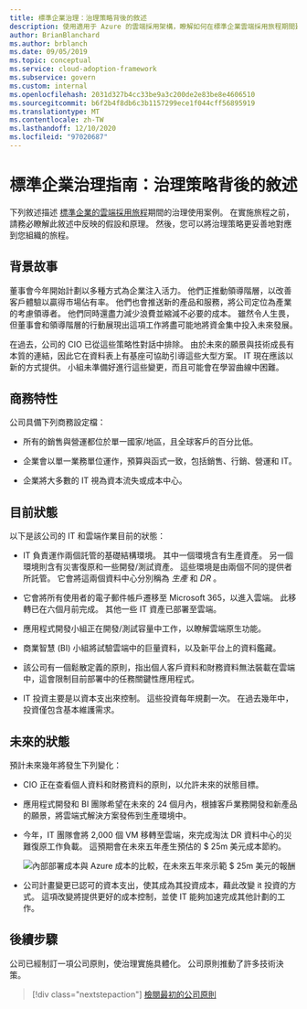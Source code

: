 ```yaml
---
title: 標準企業治理：治理策略背後的敘述
description: 使用適用于 Azure 的雲端採用架構，瞭解如何在標準企業雲端採用旅程期間建立治理的使用案例。
author: BrianBlanchard
ms.author: brblanch
ms.date: 09/05/2019
ms.topic: conceptual
ms.service: cloud-adoption-framework
ms.subservice: govern
ms.custom: internal
ms.openlocfilehash: 2031d327b4cc33be9a3c200de2e83be8e4606510
ms.sourcegitcommit: b6f2b4f8db6c3b1157299ece1f044cff56895919
ms.translationtype: MT
ms.contentlocale: zh-TW
ms.lasthandoff: 12/10/2020
ms.locfileid: "97020687"
---
```

# <a name="standard-enterprise-governance-guide-the-narrative-behind-the-governance-strategy"></a>標準企業治理指南：治理策略背後的敘述

下列敘述描述 [標準企業的雲端採用旅程](./index.md)期間的治理使用案例。 在實施旅程之前，請務必瞭解此敘述中反映的假設和原理。 然後，您可以將治理策略更妥善地對應到您組織的旅程。

## <a name="back-story"></a>背景故事

董事會今年開始計劃以多種方式為企業注入活力。 他們正推動領導階層，以改善客戶體驗以贏得市場佔有率。 他們也會推送新的產品和服務，將公司定位為產業的考慮領導者。 他們同時還盡力減少浪費並縮減不必要的成本。 雖然令人生畏，但董事會和領導階層的行動展現出這項工作將盡可能地將資金集中投入未來發展。

在過去，公司的 CIO 已從這些策略性對話中排除。 由於未來的願景與技術成長有本質的連結，因此它在資料表上有基座可協助引導這些大型方案。 IT 現在應該以新的方式提供。 小組未準備好進行這些變更，而且可能會在學習曲線中困難。

## <a name="business-characteristics"></a>商務特性

公司具備下列商務設定檔：

- 所有的銷售與營運都位於單一國家/地區，且全球客戶的百分比低。

- 企業會以單一業務單位運作，預算與函式一致，包括銷售、行銷、營運和 IT。

- 企業將大多數的 IT 視為資本流失或成本中心。

## <a name="current-state"></a>目前狀態

以下是該公司的 IT 和雲端作業目前的狀態：

- IT 負責運作兩個託管的基礎結構環境。 其中一個環境含有生產資產。 另一個環境則含有災害復原和一些開發/測試資產。 這些環境是由兩個不同的提供者所託管。 它會將這兩個資料中心分別稱為 _生產_ 和 _DR_ 。

- 它會將所有使用者的電子郵件帳戶遷移至 Microsoft 365，以進入雲端。 此移轉已在六個月前完成。 其他一些 IT 資產已部署至雲端。

- 應用程式開發小組正在開發/測試容量中工作，以瞭解雲端原生功能。

- 商業智慧 (BI) 小組將試驗雲端中的巨量資料，以及新平台上的資料鑑藏。

- 該公司有一個鬆散定義的原則，指出個人客戶資料和財務資料無法裝載在雲端中，這會限制目前部署中的任務關鍵性應用程式。

- IT 投資主要是以資本支出來控制。 這些投資每年規劃一次。 在過去幾年中，投資僅包含基本維護需求。

## <a name="future-state"></a>未來的狀態

預計未來幾年將發生下列變化：

- CIO 正在查看個人資料和財務資料的原則，以允許未來的狀態目標。

- 應用程式開發和 BI 團隊希望在未來的 24 個月內，根據客戶業務開發和新產品的願景，將雲端式解決方案發佈到生產環境中。

- 今年，IT 團隊會將 2,000 個 VM 移轉至雲端，來完成淘汰 DR 資料中心的災難復原工作負載。 這預期會在未來五年產生預估的 $ 25m 美元成本節約。

  ![內部部署成本與 Azure 成本的比較，在未來五年來示範 $ 25m 美元的報酬](../../../_images/govern/calculator-small-to-medium-enterprise.png)

- 公司計畫變更已認可的資本支出，使其成為其投資成本，藉此改變 it 投資的方式。 這項改變將提供更好的成本控制，並使 IT 能夠加速完成其他計劃的工作。

## <a name="next-steps"></a>後續步驟

公司已經制訂一項公司原則，使治理實施具體化。 公司原則推動了許多技術決策。

> [!div class="nextstepaction"]
> [檢閱最初的公司原則](./initial-corporate-policy.md)
